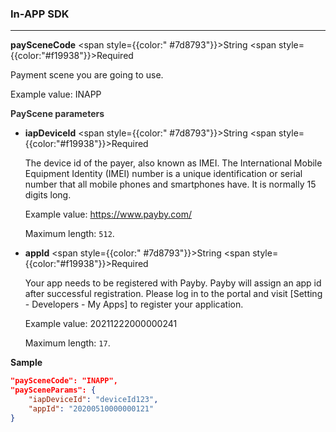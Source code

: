 ### **In-APP SDK**

---

**paySceneCode**  <span style={{color:" #7d8793"}}>String</span>  <span style={{color:"#f19938"}}>Required</span>

Payment scene you are going to use. 

Example value: INAPP



**<font color="#333333"> PayScene parameters</font>**

- **iapDeviceId**   <span style={{color:" #7d8793"}}>String</span> <span style={{color:"#f19938"}}>Required</span>

   The device id of the payer, also known as IMEI. The International Mobile Equipment Identity (IMEI) number is a unique identification or serial number that all mobile phones and smartphones have. It is normally 15 digits long.

  Example value: https://www.payby.com/

  Maximum length: `512`.



- **appId**   <span style={{color:" #7d8793"}}>String</span> <span style={{color:"#f19938"}}>Required</span>

  Your app needs to be registered with Payby. Payby will assign an app id after successful registration. Please log in to the portal and visit [Setting - Developers - My Apps] to register your application.

  Example value: 20211222000000241

  Maximum length: `17`.



**Sample**

```json
"paySceneCode": "INAPP",
"paySceneParams": {
    "iapDeviceId": "deviceId123",
    "appId": "20200510000000121"
}
```
